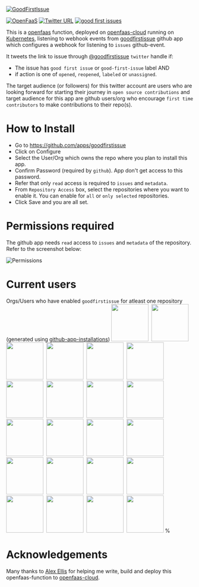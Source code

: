 [![GoodFirstIssue](docs/goodfirstissue.png)](https://github.com/rajatjindal/goodfirstissue) 

[![OpenFaaS](https://img.shields.io/badge/openfaas-cloud-blue.svg)](https://www.openfaas.com)  [![Twitter URL](https://img.shields.io/twitter/follow/goodfirstissue.svg?label=Follow&style=social)](https://twitter.com/goodfirstissue) [![good first issues](https://img.shields.io/github/issues/rajatjindal/goodfirstissue/good%20first%20issue.svg
)](https://github.com/rajatjindal/goodfirstissue/issues?q=is%3Aissue+is%3Aopen+label%3A%22good+first+issue%22) 

This is a [openfaas](https://www.openfaas.com) function, deployed on [openfaas-cloud](https://github.com/openfaas/openfaas-cloud) running on [Kubernetes](https://github.com/kubernetes/kubernetes), listening to webhook events from [goodfirstissue](https://github.com/apps/goodfirstissue) github app which configures a webhook for listening to `issues` github-event. 

It tweets the link to issue through [@goodfirstissue](https://twitter.com/goodfirstissue) `twitter` handle if:

- The issue has `good first issue` or `good-first-issue` label AND
- if action is one of `opened`, `reopened`, `labeled` or `unassigned`.

The target audience (or followers) for this twitter account are users who are looking forward for starting their journey in `open source contributions` and target audience for this app are github users/org who encourage `first time contributors` to make contributions to their repo(s).

# How to Install

- Go to https://github.com/apps/goodfirstissue
- Click on Configure
- Select the User/Org which owns the repo where you plan to install this app.
- Confirm Password (required by `github`). App don't get access to this password.
- Refer that only `read` access is required to `issues` and `metadata`.
- From `Repository Access` box, select the repositories where you want to enable it. You can enable for `all` or `only selected` repositories.
- Click Save and you are all set.

# Permissions required

The github app needs `read` access to `issues` and `metadata` of the repository. Refer to the screenshot below:

![Permissions](docs/permissions.png)

# Current users

Orgs/Users who have enabled `goodfirstissue` for atleast one repository (generated using [github-app-installations](https://github.com/rajatjindal/github-app-installations))
<a href="https://github.com/tektoncd"><img src="https://github.com/tektoncd.png" width="100"></a><span width="10px">&nbsp;</span>
<a href="https://github.com/helm"><img src="https://github.com/helm.png" width="100"></a><span width="10px">&nbsp;</span>
<a href="https://github.com/developerfred"><img src="https://github.com/developerfred.png" width="100"></a><span width="10px">&nbsp;</span>
<a href="https://github.com/asyncapi"><img src="https://github.com/asyncapi.png" width="100"></a><span width="10px">&nbsp;</span>
<a href="https://github.com/inlets"><img src="https://github.com/inlets.png" width="100"></a><span width="10px">&nbsp;</span>
<a href="https://github.com/openfaas-incubator"><img src="https://github.com/openfaas-incubator.png" width="100"></a><span width="10px">&nbsp;</span>
<a href="https://github.com/fastify"><img src="https://github.com/fastify.png" width="100"></a><span width="10px">&nbsp;</span>
<a href="https://github.com/storyscript"><img src="https://github.com/storyscript.png" width="100"></a><span width="10px">&nbsp;</span>
<a href="https://github.com/openfaas"><img src="https://github.com/openfaas.png" width="100"></a><span width="10px">&nbsp;</span>
<a href="https://github.com/zuzakistan"><img src="https://github.com/zuzakistan.png" width="100"></a><span width="10px">&nbsp;</span>
<a href="https://github.com/Ewocker"><img src="https://github.com/Ewocker.png" width="100"></a><span width="10px">&nbsp;</span>
<a href="https://github.com/reactiverse"><img src="https://github.com/reactiverse.png" width="100"></a><span width="10px">&nbsp;</span>
<a href="https://github.com/pmlopes"><img src="https://github.com/pmlopes.png" width="100"></a><span width="10px">&nbsp;</span>
<a href="https://github.com/carsonoid"><img src="https://github.com/carsonoid.png" width="100"></a><span width="10px">&nbsp;</span>
<a href="https://github.com/apache"><img src="https://github.com/apache.png" width="100"></a><span width="10px">&nbsp;</span>
<a href="https://github.com/citrusframework"><img src="https://github.com/citrusframework.png" width="100"></a><span width="10px">&nbsp;</span>
<a href="https://github.com/sakuli"><img src="https://github.com/sakuli.png" width="100"></a><span width="10px">&nbsp;</span>
<a href="https://github.com/google"><img src="https://github.com/google.png" width="100"></a><span width="10px">&nbsp;</span>
<a href="https://github.com/nut-tree"><img src="https://github.com/nut-tree.png" width="100"></a><span width="10px">&nbsp;</span>
<a href="https://github.com/rajatjindal"><img src="https://github.com/rajatjindal.png" width="100"></a><span width="10px">&nbsp;</span>
<a href="https://github.com/alexellis"><img src="https://github.com/alexellis.png" width="100"></a><span width="10px">&nbsp;</span>
<a href="https://github.com/jetstack"><img src="https://github.com/jetstack.png" width="100"></a><span width="10px">&nbsp;</span>%
# Acknowledgements

Many thanks to [Alex Ellis](https://twitter.com/alexellisuk) for helping me write, build and deploy this openfaas-function to [openfaas-cloud](https://github.com/openfaas/openfaas-cloud).
